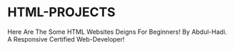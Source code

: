 # HTML-PROJECTS
Here Are The Some HTML Websites Deigns For Beginners!
By Abdul-Hadi.
A Responsive Certified Web-Developer!
